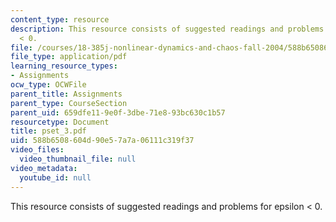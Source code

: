 ```yaml
---
content_type: resource
description: This resource consists of suggested readings and problems for epsilon
  < 0.
file: /courses/18-385j-nonlinear-dynamics-and-chaos-fall-2004/588b6508604d90e57a7a06111c319f37_pset_3.pdf
file_type: application/pdf
learning_resource_types:
- Assignments
ocw_type: OCWFile
parent_title: Assignments
parent_type: CourseSection
parent_uid: 659dfe11-9e0f-3dbe-71e8-93bc630c1b57
resourcetype: Document
title: pset_3.pdf
uid: 588b6508-604d-90e5-7a7a-06111c319f37
video_files:
  video_thumbnail_file: null
video_metadata:
  youtube_id: null
---
```

This resource consists of suggested readings and problems for epsilon < 0.

